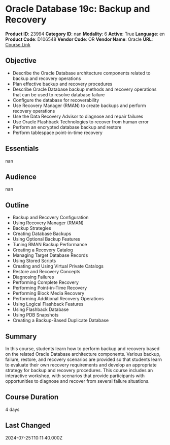 # Oracle Database 19c: Backup and Recovery

**Product ID**: 23994
**Category ID**: nan
**Modality**: 6
**Active**: True
**Language**: en
**Product Code**: D106548
**Vendor Code**: OR
**Vendor Name**: Oracle
**URL**: [Course Link](https://www.fastlaneus.com/course/oracle-d106548)

## Objective
- Describe the Oracle Database architecture components related to backup and recovery operations
- Plan effective backup and recovery procedures
- Describe Oracle Database backup methods and recovery operations that can be used to resolve database failure
- Configure the database for recoverability
- Use Recovery Manager (RMAN) to create backups and perform recovery operations
- Use the Data Recovery Advisor to diagnose and repair failures
- Use Oracle Flashback Technologies to recover from human error
- Perform an encrypted database backup and restore
- Perform tablespace point-in-time recovery

## Essentials
nan

## Audience
nan

## Outline
- Backup and Recovery Configuration
- Using Recovery Manager (RMAN)
- Backup Strategies
- Creating Database Backups
- Using Optional Backup Features
- Tuning RMAN Backup Performance
- Creating a Recovery Catalog
- Managing Target Database Records
- Using Stored Scripts
- Creating and Using Virtual Private Catalogs
- Restore and Recovery Concepts
- Diagnosing Failures
- Performing Complete Recovery
- Performing Point-in-Time Recovery
- Performing Block Media Recovery
- Performing Additional Recovery Operations
- Using Logical Flashback Features
- Using Flashback Database
- Using PDB Snapshots
- Creating a Backup-Based Duplicate Database

## Summary
In this course, students learn how to perform backup and recovery based on the related Oracle Database architecture components. Various backup, failure, restore, and recovery scenarios are provided so that students learn to evaluate their own recovery requirements and develop an appropriate strategy for backup and recovery procedures. This course includes an interactive workshop, with scenarios that provide participants with opportunities to diagnose and recover from several failure situations.

## Course Duration
4 days

## Last Changed
2024-07-25T10:11:40.000Z
